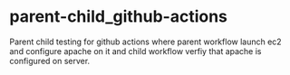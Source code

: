 # parent-child_github-actions
Parent child testing for github actions where parent workflow launch ec2 and configure apache on it and child workflow verfiy that apache is configured on server.
